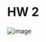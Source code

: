 # HW 2
![image](https://user-images.githubusercontent.com/96125581/228337593-0b02083f-0c05-47ba-bd28-742d2c418812.png)

